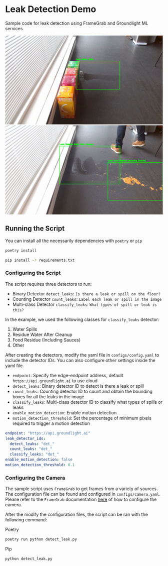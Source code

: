 # Leak Detection Demo
Sample code for leak detection using FrameGrab and Groundlight ML services

![Water Spill Preview Image](images/preview_water_spills.jpg)
![Food Spill Preview Image](images/preview_food_residue.jpg)

## Running the Script

You can install all the necessarily dependencies with `poetry` or `pip`

```bash
poetry install
```

```bash
pip install -r requirements.txt
```

### Configuring the Script

The script requires three detectors to run:
- Binary Detector `detect_leaks`: `Is there a leak or spill on the floor?`
- Counting Detector `count_leaks`: `Label each leak or spill in the image`
- Multi-class Detector `classify_leaks`: `What types of spill or leak is this?`

In the example, we used the following classes for `classify_leaks` detector:
1. Water Spills
2. Residue Water After Cleanup
3. Food Residue (Including Sauces)
4. Other

After creating the detectors, modify the yaml file in `configs/config.yaml` to include the detector IDs. You can also configure other settings inside the yaml file.

- `endpoint`: Specify the edge-endpoint address, default `https://api.groundlight.ai` to use cloud
- `detect_leaks`: Binary detector ID to detect is there a leak or spill
- `count_leaks`: Counting detector ID to count and obtain the bounding boxes for all the leaks in the image
- `classify_leaks`: Multi-class detector ID to classify what types of spills or leaks
- `enable_motion_detection`: Enable motion detection
- `motion_detection_threshold`: Set the percentage of minimum pixels required to trigger a motion detection

```yaml
endpoint: "https://api.groundlight.ai"
leak_detector_ids:
  detect_leaks: "det_"
  count_leaks: "det_"
  classify_leaks: "det_"
enable_motion_detection: false
motion_detection_threshold: 0.1
```

### Configuring the Camera

The sample script uses `FrameGrab` to get frames from a variety of sources. The configuration file can be found and configured in `configs/camera.yaml`. Please refer to the `FrameGrab` documentation [here](https://pypi.org/project/framegrab/) of how to configure the camera.

After the modify the configuration files, the script can be ran with the following command:

Poetry
```bash
poetry run python detect_leak.py
```

Pip
```bash
python detect_leak.py
```